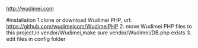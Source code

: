http://wudimei.com

#installation
1.clone or download Wudimei PHP, url: https://github.com/wudimeicom/WudimeiPHP
2. move Wudimei PHP files to this project,in vendor/Wudimei,make sure vendor/Wudimei/DB.php exists
3. edit files in config folder
